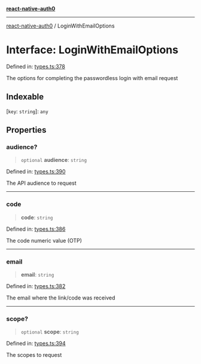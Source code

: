 [**react-native-auth0**](../README.md)

---

[react-native-auth0](../globals.md) / LoginWithEmailOptions

# Interface: LoginWithEmailOptions

Defined in: [types.ts:378](https://github.com/auth0/react-native-auth0/blob/64b3136e2ba68da80f979438fc7bc3abab9becdd/src/types.ts#L378)

The options for completing the passwordless login with email request

## Indexable

\[`key`: `string`\]: `any`

## Properties

### audience?

> `optional` **audience**: `string`

Defined in: [types.ts:390](https://github.com/auth0/react-native-auth0/blob/64b3136e2ba68da80f979438fc7bc3abab9becdd/src/types.ts#L390)

The API audience to request

---

### code

> **code**: `string`

Defined in: [types.ts:386](https://github.com/auth0/react-native-auth0/blob/64b3136e2ba68da80f979438fc7bc3abab9becdd/src/types.ts#L386)

The code numeric value (OTP)

---

### email

> **email**: `string`

Defined in: [types.ts:382](https://github.com/auth0/react-native-auth0/blob/64b3136e2ba68da80f979438fc7bc3abab9becdd/src/types.ts#L382)

The email where the link/code was received

---

### scope?

> `optional` **scope**: `string`

Defined in: [types.ts:394](https://github.com/auth0/react-native-auth0/blob/64b3136e2ba68da80f979438fc7bc3abab9becdd/src/types.ts#L394)

The scopes to request
